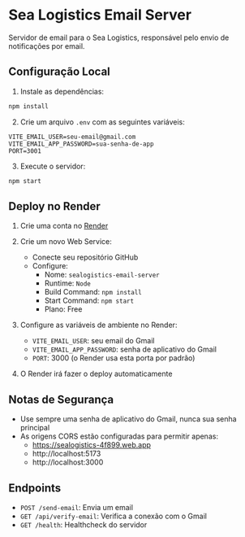 # Sea Logistics Email Server

Servidor de email para o Sea Logistics, responsável pelo envio de notificações por email.

## Configuração Local

1. Instale as dependências:
```bash
npm install
```

2. Crie um arquivo `.env` com as seguintes variáveis:
```
VITE_EMAIL_USER=seu-email@gmail.com
VITE_EMAIL_APP_PASSWORD=sua-senha-de-app
PORT=3001
```

3. Execute o servidor:
```bash
npm start
```

## Deploy no Render

1. Crie uma conta no [Render](https://render.com)

2. Crie um novo Web Service:
   - Conecte seu repositório GitHub
   - Configure:
     - Nome: `sealogistics-email-server`
     - Runtime: `Node`
     - Build Command: `npm install`
     - Start Command: `npm start`
     - Plano: Free

3. Configure as variáveis de ambiente no Render:
   - `VITE_EMAIL_USER`: seu email do Gmail
   - `VITE_EMAIL_APP_PASSWORD`: senha de aplicativo do Gmail
   - `PORT`: 3000 (o Render usa esta porta por padrão)

4. O Render irá fazer o deploy automaticamente

## Notas de Segurança

- Use sempre uma senha de aplicativo do Gmail, nunca sua senha principal
- As origens CORS estão configuradas para permitir apenas:
  - https://sealogistics-4f899.web.app
  - http://localhost:5173
  - http://localhost:3000

## Endpoints

- `POST /send-email`: Envia um email
- `GET /api/verify-email`: Verifica a conexão com o Gmail
- `GET /health`: Healthcheck do servidor 
